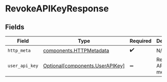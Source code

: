 # RevokeAPIKeyResponse


## Fields

| Field                                                                    | Type                                                                     | Required                                                                 | Description                                                              |
| ------------------------------------------------------------------------ | ------------------------------------------------------------------------ | ------------------------------------------------------------------------ | ------------------------------------------------------------------------ |
| `http_meta`                                                              | [components.HTTPMetadata](../../models/components/httpmetadata.md)       | :heavy_check_mark:                                                       | N/A                                                                      |
| `user_api_key`                                                           | [Optional[components.UserAPIKey]](../../models/components/userapikey.md) | :heavy_minus_sign:                                                       | Revoked API Key's metadata                                               |